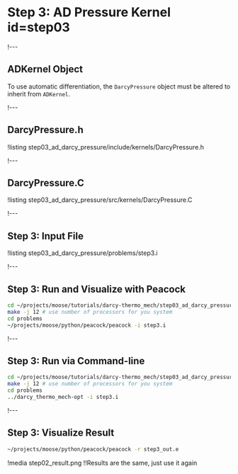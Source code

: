 # Step 3: AD Pressure Kernel id=step03

!---

## ADKernel Object

To use automatic differentiation, the `DarcyPressure` object must be altered to inherit from
`ADKernel`.

!---

## DarcyPressure.h

!listing step03_ad_darcy_pressure/include/kernels/DarcyPressure.h

!---

## DarcyPressure.C

!listing step03_ad_darcy_pressure/src/kernels/DarcyPressure.C

!---

## Step 3: Input File

!listing step03_ad_darcy_pressure/problems/step3.i

!---

## Step 3: Run and Visualize with Peacock

```bash
cd ~/projects/moose/tutorials/darcy-thermo_mech/step03_ad_darcy_pressure
make -j 12 # use number of processors for you system
cd problems
~/projects/moose/python/peacock/peacock -i step3.i
```

!---

## Step 3: Run via Command-line

```bash
cd ~/projects/moose/tutorials/darcy-thermo_mech/step03_ad_darcy_pressure
make -j 12 # use number of processors for you system
cd problems
../darcy_thermo_mech-opt -i step3.i
```

!---

## Step 3: Visualize Result

```bash
~/projects/moose/python/peacock/peacock -r step3_out.e
```

!media step02_result.png !!Results are the same, just use it again
